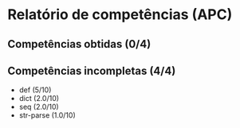 # Relatório de competências (APC)

## Competências obtidas (0/4)


## Competências incompletas (4/4)

* def (5/10)
* dict (2.0/10)
* seq (2.0/10)
* str-parse (1.0/10)